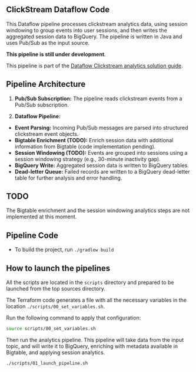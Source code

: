 ## ClickStream Dataflow Code

This Dataflow pipeline processes clickstream analytics data, using session windowing to group events into user sessions, and then writes the aggregated session data to BigQuery. The pipeline is written in Java and uses Pub/Sub as the input source.

**This pipeline is still under development**.

This pipeline is part of the [Dataflow Clickstream analytics solution guide](../../use_cases/Clickstream_Analytics.md).

## Pipeline Architecture

1. **Pub/Sub Subscription:** The pipeline reads clickstream events from a Pub/Sub subscription.

2. **Dataflow Pipeline:**

- **Event Parsing:** Incoming Pub/Sub messages are parsed into structured clickstream event objects.
- **Bigtable Enrichment (TODO):** Enrich session data with additional information from Bigtable (code implementation pending).
- **Session Windowing (TODO):** Events are grouped into sessions using a session windowing strategy (e.g., 30-minute inactivity gap).
- **BigQuery Write:** Aggregated session data is written to BigQuery tables.
- **Dead-letter Queue:** Failed records are written to a BigQuery dead-letter table for further analysis and error handling.

## TODO

The Bigtable enrichment and the session windowing analytics steps are not implemented at this moment.

## Pipeline Code

- To build the project, run `./gradlew build`

## How to launch the pipelines

All the scripts are located in the `scripts` directory and prepared to be launched from the top
sources directory.

The Terraform code generates a file with all the necessary variables in the location `./scripts/00_set_variables.sh`.

Run the following command to apply that configuration:

```sh
source scripts/00_set_variables.sh
```

Then run the analytics pipeline. This pipeline will take data from the input
topic, and will write it to BigQuery, enriching with metadata available in Bigtable, and applying session analytics.

```sh
./scripts/01_launch_pipeline.sh
```
